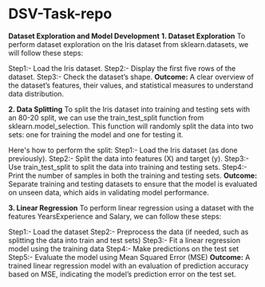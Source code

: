 # DSV-Task-repo

**Dataset Exploration and Model Development**
**1. Dataset Exploration**
To perform dataset exploration on the Iris dataset from sklearn.datasets, we will follow these steps:

Step1:- Load the Iris dataset.
Step2:- Display the first five rows of the dataset.
Step3:- Check the dataset’s shape.
**Outcome:**
A clear overview of the dataset’s features, their values, and statistical measures to understand data distribution.

**2. Data Splitting**
To split the Iris dataset into training and testing sets with an 80-20 split, we can use the train_test_split function from sklearn.model_selection. 
This function will randomly split the data into two sets: one for training the model and one for testing it.

Here's how to perform the split:
Step1:- Load the Iris dataset (as done previously).
Step2:- Split the data into features (X) and target (y).
Step3:- Use train_test_split to split the data into training and testing sets.
Step4:- Print the number of samples in both the training and testing sets.
**Outcome:**
Separate training and testing datasets to ensure that the model is evaluated on unseen data, which aids in validating model performance.

**3. Linear Regression**
To perform linear regression using a dataset with the features YearsExperience and Salary, we can follow these steps:

Step1:- Load the dataset
Step2:- Preprocess the data (if needed, such as splitting the data into train and test sets)
Step3:- Fit a linear regression model using the training data
Step4:- Make predictions on the test set
Step5:- Evaluate the model using Mean Squared Error (MSE)
**Outcome:**
A trained linear regression model with an evaluation of prediction accuracy based on MSE, indicating the model’s prediction error on the test set.
